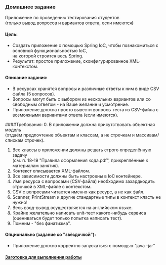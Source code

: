 ### Домашнее задание
Приложение по проведению тестирования студентов<br>(только вывод вопросов и вариантов ответа, если имеются)

#### Цель:
* Создать приложение с помощью Spring IoC, чтобы познакомиться с основной функциональностью IoC, <br> на которой строится весь Spring.
* Результат: простое приложение, сконфигурированное XML-контекстом.

#### Описание задания:
* В ресурсах хранятся вопросы и различные ответы к ним в виде CSV файла (5 вопросов).
* Вопросы могут быть с выбором из нескольких вариантов или со свободным ответом - на Ваше желание и усмотрение.
* Приложение должна просто вывести вопросы теста из CSV-файла с возможными вариантами ответа (если имеются).


####Требования:
0. В приложении должна присутствовать объектная модель <br>(отдаём предпочтение объектам и классам, а не строчкам и массивам/спискам строчек).
1. Все классы в приложении должны решать строго определённую задачу <br>(см. п. 18-19 "Правила оформления кода.pdf", прикреплённые к материалам занятия).
2. Контекст описывается XML-файлом.
3. Все зависимости должны быть настроены в IoC контейнере.
4. Имя ресурса с вопросами (CSV-файла) необходимо захардкодить строчкой в XML-файле с контекстом.
5. CSV с вопросами читается именно как ресурс, а не как файл.
6. Scanner, PrintStream и другие стандартные типы в контекст класть не нужно!
7. Весь ввод-вывод осуществляется на английском языке.
8. Крайне желательно написать unit-тест какого-нибудь сервиса <br>(оцениваться будет только попытка написать тест).
9. Помним - "без фанатизма".

#### Опционально (задание со "звёздочкой"):
* Приложение должно корректно запускаться с помощью "java -jar"

#### [Заготовка для выполнения работы](https://github.com/OtusTeam/Spring/tree/master/templates/hw01-xml-config)